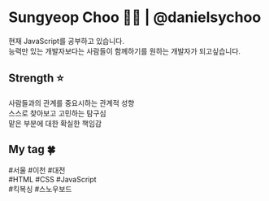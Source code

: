 # Sungyeop Choo 🙋🏻 | @danielsychoo

현재 JavaScript를 공부하고 있습니다. <br>
능력만 있는 개발자보다는 사람들이 함께하기를 원하는 개발자가 되고싶습니다.

## Strength ⭐️
사람들과의 관계를 중요시하는 관계적 성향 <br>
스스로 찾아보고 고민하는 탐구심 <br>
맡은 부분에 대한 확실한 책임감 <br>

## My tag 🍀
\#서울 \#이천 \#대전 <br>
\#HTML \#CSS \#JavaScript <br>
\#킥복싱 \#스노우보드
